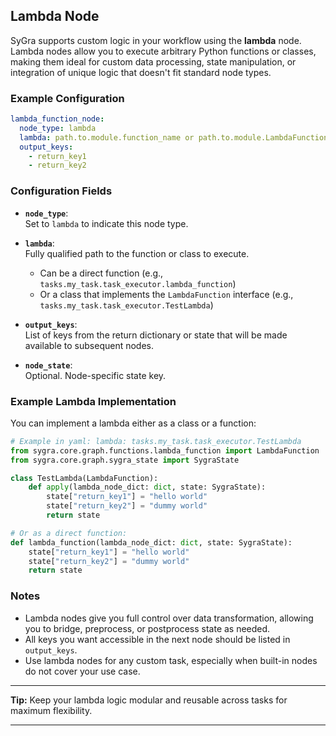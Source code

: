 ## Lambda Node

SyGra supports custom logic in your workflow using the **lambda** node. Lambda nodes allow you to execute arbitrary Python functions or classes, making them ideal for custom data processing, state manipulation, or integration of unique logic that doesn't fit standard node types.

### Example Configuration

```yaml
lambda_function_node:
  node_type: lambda
  lambda: path.to.module.function_name or path.to.module.LambdaFunctionImplementationClass
  output_keys: 
    - return_key1
    - return_key2 
```

### Configuration Fields

- **`node_type`**:  
  Set to `lambda` to indicate this node type.

- **`lambda`**:  
  Fully qualified path to the function or class to execute.  
  - Can be a direct function (e.g., `tasks.my_task.task_executor.lambda_function`)
  - Or a class that implements the `LambdaFunction` interface (e.g., `tasks.my_task.task_executor.TestLambda`)

- **`output_keys`**:  
  List of keys from the return dictionary or state that will be made available to subsequent nodes.

- **`node_state`**:  
  Optional. Node-specific state key.

### Example Lambda Implementation

You can implement a lambda either as a class or a function:

```python
# Example in yaml: lambda: tasks.my_task.task_executor.TestLambda
from sygra.core.graph.functions.lambda_function import LambdaFunction
from sygra.core.graph.sygra_state import SygraState

class TestLambda(LambdaFunction):
    def apply(lambda_node_dict: dict, state: SygraState):
        state["return_key1"] = "hello world"
        state["return_key2"] = "dummy world"
        return state

# Or as a direct function:
def lambda_function(lambda_node_dict: dict, state: SygraState):
    state["return_key1"] = "hello world"
    state["return_key2"] = "dummy world"
    return state
```

### Notes

- Lambda nodes give you full control over data transformation, allowing you to bridge, preprocess, or postprocess state as needed.
- All keys you want accessible in the next node should be listed in `output_keys`.
- Use lambda nodes for any custom task, especially when built-in nodes do not cover your use case.

---

**Tip:** Keep your lambda logic modular and reusable across tasks for maximum flexibility.

---